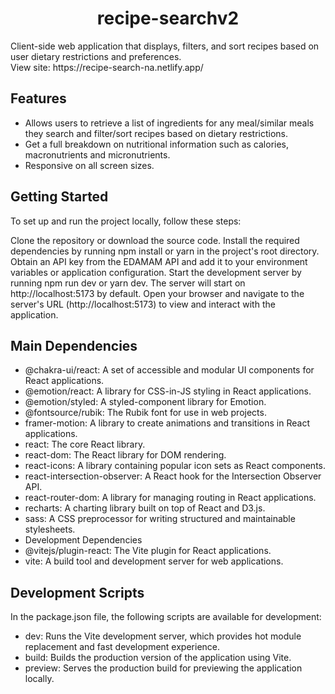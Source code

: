 <h1 align="center">recipe-searchv2</h1>
Client-side web application that displays, filters, and sort recipes based on user dietary restrictions and preferences.
<br/>
View site: https://recipe-search-na.netlify.app/

## Features
- Allows users to retrieve a list of ingredients for any meal/similar meals they search and filter/sort recipes based on dietary restrictions.
- Get a full breakdown on nutritional information such as calories, macronutrients and micronutrients.
- Responsive on all screen sizes.

## Getting Started
To set up and run the project locally, follow these steps:

Clone the repository or download the source code.
Install the required dependencies by running npm install or yarn in the project's root directory.
Obtain an API key from the EDAMAM API and add it to your environment variables or application configuration.
Start the development server by running npm run dev or yarn dev. The server will start on http://localhost:5173 by default.
Open your browser and navigate to the server's URL (http://localhost:5173) to view and interact with the application.

## Main Dependencies
- @chakra-ui/react: A set of accessible and modular UI components for React applications.
- @emotion/react: A library for CSS-in-JS styling in React applications.
- @emotion/styled: A styled-component library for Emotion.
- @fontsource/rubik: The Rubik font for use in web projects.
- framer-motion: A library to create animations and transitions in React applications.
- react: The core React library.
- react-dom: The React library for DOM rendering.
- react-icons: A library containing popular icon sets as React components.
- react-intersection-observer: A React hook for the Intersection Observer API.
- react-router-dom: A library for managing routing in React applications.
- recharts: A charting library built on top of React and D3.js.
- sass: A CSS preprocessor for writing structured and maintainable stylesheets.
- Development Dependencies
- @vitejs/plugin-react: The Vite plugin for React applications.
- vite: A build tool and development server for web applications.

## Development Scripts
In the package.json file, the following scripts are available for development:
- dev: Runs the Vite development server, which provides hot module replacement and fast development experience.
- build: Builds the production version of the application using Vite.
- preview: Serves the production build for previewing the application locally.

